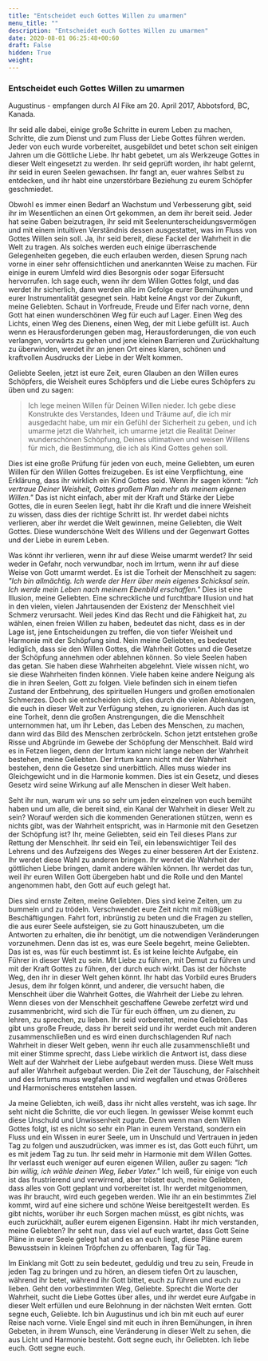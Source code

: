 ```yaml
---
title: "Entscheidet euch Gottes Willen zu umarmen"
menu_title: ""
description: "Entscheidet euch Gottes Willen zu umarmen"
date: 2020-08-01 06:25:48+00:60
draft: False
hidden: True
weight:
---
```

### Entscheidet euch Gottes Willen zu umarmen

Augustinus - empfangen durch Al Fike am 20. April 2017, Abbotsford, BC, Kanada.

Ihr seid alle dabei, einige große Schritte in eurem Leben zu machen, Schritte, die zum Dienst und zum Fluss der Liebe Gottes führen werden. Jeder von euch wurde vorbereitet, ausgebildet und betet schon seit einigen Jahren um die Göttliche Liebe. Ihr habt gebetet, um als Werkzeuge Gottes in dieser Welt eingesetzt zu werden. Ihr seid geprüft worden, ihr habt gelernt, ihr seid in euren Seelen gewachsen. Ihr fangt an, euer wahres Selbst zu entdecken, und ihr habt eine unzerstörbare Beziehung zu eurem Schöpfer geschmiedet.

Obwohl es immer einen Bedarf an Wachstum und Verbesserung gibt, seid ihr im Wesentlichen an einen Ort gekommen, an dem ihr bereit seid. Jeder hat seine Gaben beizutragen, ihr seid mit Seelenunterscheidungsvermögen und mit einem intuitiven Verständnis dessen ausgestattet, was im Fluss von Gottes Willen sein soll. Ja, ihr seid bereit, diese Fackel der Wahrheit in die Welt zu tragen. Als solches werden euch einige überraschende Gelegenheiten gegeben, die euch erlauben werden, diesen Sprung nach vorne in einer sehr offensichtlichen und anerkannten Weise zu machen. Für einige in eurem Umfeld wird dies Besorgnis oder sogar Eifersucht hervorrufen. Ich sage euch, wenn ihr dem Willen Gottes folgt, und das werdet ihr sicherlich, dann werden alle im Gefolge eurer Bemühungen und eurer Instrumentalität gesegnet sein. Habt keine Angst vor der Zukunft, meine Geliebten. Schaut in Vorfreude, Freude und Eifer nach vorne, denn Gott hat einen wunderschönen Weg für euch auf Lager. Einen Weg des Lichts, einen Weg des Dienens, einen Weg, der mit Liebe gefüllt ist. Auch wenn es Herausforderungen geben mag, Herausforderungen, die von euch verlangen, vorwärts zu gehen und jene kleinen Barrieren und Zurückhaltung zu überwinden, werdet ihr an jenen Ort eines klaren, schönen und kraftvollen Ausdrucks der Liebe in der Welt kommen.

Geliebte Seelen, jetzt ist eure Zeit, euren Glauben an den Willen eures Schöpfers, die Weisheit eures Schöpfers und die Liebe eures Schöpfers zu üben und zu sagen:

> Ich lege meinen Willen für Deinen Willen nieder. Ich gebe diese Konstrukte des Verstandes, Ideen und Träume auf, die ich mir ausgedacht habe, um mir ein Gefühl der Sicherheit zu geben, und ich umarme jetzt die Wahrheit, ich umarme jetzt die Realität Deiner wunderschönen Schöpfung, Deines ultimativen und weisen Willens für mich, die Bestimmung, die ich als Kind Gottes gehen soll.

Dies ist eine große Prüfung für jeden von euch, meine Geliebten, um euren Willen für den Willen Gottes freizugeben. Es ist eine Verpflichtung, eine Erklärung, dass ihr wirklich ein Kind Gottes seid. Wenn ihr sagen könnt: *"Ich vertraue Deiner Weisheit, Gottes großem Plan mehr als meinem eigenen Willen."* Das ist nicht einfach, aber mit der Kraft und Stärke der Liebe Gottes, die in euren Seelen liegt, habt ihr die Kraft und die innere Weisheit zu wissen, dass dies der richtige Schritt ist. Ihr werdet dabei nichts verlieren, aber ihr werdet die Welt gewinnen, meine Geliebten, die Welt Gottes. Diese wunderschöne Welt des Willens und der Gegenwart Gottes und der Liebe in eurem Leben.

Was könnt ihr verlieren, wenn ihr auf diese Weise umarmt werdet? Ihr seid weder in Gefahr, noch verwundbar, noch im Irrtum, wenn ihr auf diese Weise von Gott umarmt werdet. Es ist die Torheit der Menschheit zu sagen: *"Ich bin allmächtig. Ich werde der Herr über mein eigenes Schicksal sein. Ich werde mein Leben nach meinem Ebenbild erschaffen."* Dies ist eine Illusion, meine Geliebten. Eine schreckliche und furchtbare Illusion und hat in den vielen, vielen Jahrtausenden der Existenz der Menschheit viel Schmerz verursacht. Weil jedes Kind das Recht und die Fähigkeit hat, zu wählen, einen freien Willen zu haben, bedeutet das nicht, dass es in der Lage ist, jene Entscheidungen zu treffen, die von tiefer Weisheit und Harmonie mit der Schöpfung sind. Nein meine Geliebten, es bedeutet lediglich, dass sie den Willen Gottes, die Wahrheit Gottes und die Gesetze der Schöpfung annehmen oder ablehnen können. So viele Seelen haben das getan. Sie haben diese Wahrheiten abgelehnt. Viele wissen nicht, wo sie diese Wahrheiten finden können. Viele haben keine andere Neigung als die in ihren Seelen, Gott zu folgen. Viele befinden sich in einem tiefen Zustand der Entbehrung, des spirituellen Hungers und großen emotionalen Schmerzes. Doch sie entscheiden sich, dies durch die vielen Ablenkungen, die euch in dieser Welt zur Verfügung stehen, zu ignorieren. Auch das ist eine Torheit, denn die großen Anstrengungen, die die Menschheit unternommen hat, um ihr Leben, das Leben des Menschen, zu machen, dann wird das Bild des Menschen zerbröckeln. Schon jetzt entstehen große Risse und Abgründe im Gewebe der Schöpfung der Menschheit. Bald wird es in Fetzen liegen, denn der Irrtum kann nicht lange neben der Wahrheit bestehen, meine Geliebten. Der Irrtum kann nicht mit der Wahrheit bestehen, denn die Gesetze sind unerbittlich. Alles muss wieder ins Gleichgewicht und in die Harmonie kommen. Dies ist ein Gesetz, und dieses Gesetz wird seine Wirkung auf alle Menschen in dieser Welt haben.

Seht ihr nun, warum wir uns so sehr um jeden einzelnen von euch bemüht haben und um alle, die bereit sind, ein Kanal der Wahrheit in dieser Welt zu sein? Worauf werden sich die kommenden Generationen stützen, wenn es nichts gibt, was der Wahrheit entspricht, was in Harmonie mit den Gesetzen der Schöpfung ist? Ihr, meine Geliebten, seid ein Teil dieses Plans zur Rettung der Menschheit. Ihr seid ein Teil, ein lebenswichtiger Teil des Lehrens und des Aufzeigens des Weges zu einer besseren Art der Existenz. Ihr werdet diese Wahl zu anderen bringen. Ihr werdet die Wahrheit der göttlichen Liebe bringen, damit andere wählen können. Ihr werdet das tun, weil ihr euren Willen Gott übergeben habt und die Rolle und den Mantel angenommen habt, den Gott auf euch gelegt hat.

Dies sind ernste Zeiten, meine Geliebten. Dies sind keine Zeiten, um zu bummeln und zu trödeln. Verschwendet eure Zeit nicht mit müßigen Beschäftigungen. Fahrt fort, inbrünstig zu beten und die Fragen zu stellen, die aus eurer Seele aufsteigen, sie zu Gott hinauszubeten, um die Antworten zu erhalten, die ihr benötigt, um die notwendigen Veränderungen vorzunehmen. Denn das ist es, was eure Seele begehrt, meine Geliebten. Das ist es, was für euch bestimmt ist. Es ist keine leichte Aufgabe, ein Führer in dieser Welt zu sein. Mit Liebe zu führen, mit Demut zu führen und mit der Kraft Gottes zu führen, der durch euch wirkt. Das ist der höchste Weg, den ihr in dieser Welt gehen könnt. Ihr habt das Vorbild eures Bruders Jesus, dem ihr folgen könnt, und anderer, die versucht haben, die Menschheit über die Wahrheit Gottes, die Wahrheit der Liebe zu lehren. Wenn dieses von der Menschheit geschaffene Gewebe zerfetzt wird und zusammenbricht, wird sich die Tür für euch öffnen, um zu dienen, zu lehren, zu sprechen, zu lieben. Ihr seid vorbereitet, meine Geliebten. Das gibt uns große Freude, dass ihr bereit seid und ihr werdet euch mit anderen zusammenschließen und es wird einen durchschlagenden Ruf nach Wahrheit in dieser Welt geben, wenn ihr euch alle zusammenschließt und mit einer Stimme sprecht, dass Liebe wirklich die Antwort ist, dass diese Welt auf der Wahrheit der Liebe aufgebaut werden muss. Diese Welt muss auf aller Wahrheit aufgebaut werden. Die Zeit der Täuschung, der Falschheit und des Irrtums muss wegfallen und wird wegfallen und etwas Größeres und Harmonischeres entstehen lassen.

Ja meine Geliebten, ich weiß, dass ihr nicht alles versteht, was ich sage. Ihr seht nicht die Schritte, die vor euch liegen. In gewisser Weise kommt euch diese Unschuld und Unwissenheit zugute. Denn wenn man dem Willen Gottes folgt, ist es nicht so sehr ein Plan in eurem Verstand, sondern ein Fluss und ein Wissen in eurer Seele, um in Unschuld und Vertrauen in jeden Tag zu folgen und auszudrücken, was immer es ist, das Gott euch führt, um es mit jedem Tag zu tun. Ihr seid mehr in Harmonie mit dem Willen Gottes. Ihr verlasst euch weniger auf euren eigenen Willen, außer zu sagen: *"Ich bin willig, ich wähle deinen Weg, lieber Vater."* Ich weiß, für einige von euch ist das frustrierend und verwirrend, aber tröstet euch, meine Geliebten, dass alles von Gott geplant und vorbereitet ist. Ihr werdet mitgenommen, was ihr braucht, wird euch gegeben werden. Wie ihr an ein bestimmtes Ziel kommt, wird auf eine sichere und schöne Weise bereitgestellt werden. Es gibt nichts, worüber ihr euch Sorgen machen müsst, es gibt nichts, was euch zurückhält, außer eurem eigenen Eigensinn. Habt ihr mich verstanden, meine Geliebten? Ihr seht nun, dass viel auf euch wartet, dass Gott Seine Pläne in eurer Seele gelegt hat und es an euch liegt, diese Pläne eurem Bewusstsein in kleinen Tröpfchen zu offenbaren, Tag für Tag.

Im Einklang mit Gott zu sein bedeutet, geduldig und treu zu sein, Freude in jeden Tag zu bringen und zu hören, an diesem tiefen Ort zu lauschen, während ihr betet, während ihr Gott bittet, euch zu führen und euch zu lieben. Geht den vorbestimmten Weg, Geliebte. Sprecht die Worte der Wahrheit, sucht die Liebe Gottes über alles, und ihr werdet eure Aufgabe in dieser Welt erfüllen und eure Belohnung in der nächsten Welt ernten. Gott segne euch, Geliebte. Ich bin Augustinus und ich bin mit euch auf eurer Reise nach vorne. Viele Engel sind mit euch in ihren Bemühungen, in ihren Gebeten, in ihrem Wunsch, eine Veränderung in dieser Welt zu sehen, die aus Licht und Harmonie besteht. Gott segne euch, ihr Geliebten. Ich liebe euch. Gott segne euch.

